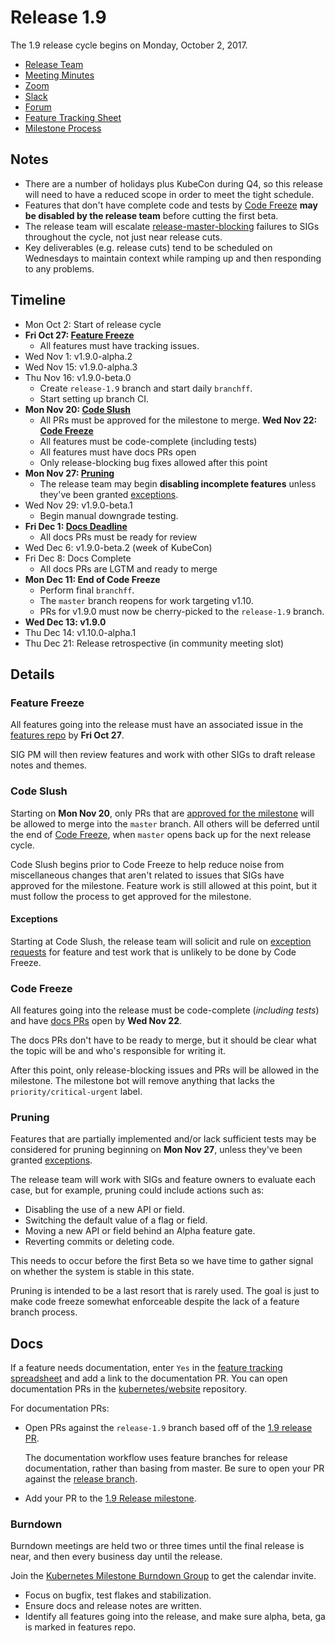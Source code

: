 # Release 1.9

The 1.9 release cycle begins on Monday, October 2, 2017.

* [Release Team](http://bit.ly/k8s19-team)
* [Meeting Minutes](http://bit.ly/k8s19-minutes)
* [Zoom](http://bit.ly/k8s19-zoom)
* [Slack](https://kubernetes.slack.com/messages/sig-release/)
* [Forum](https://groups.google.com/forum/#!forum/kubernetes-sig-release)
* [Feature Tracking Sheet](http://bit.ly/k8s19-features)
* [Milestone Process](https://github.com/kubernetes/community/blob/master/contributors/devel/release/issues.md)

## Notes

* There are a number of holidays plus KubeCon during Q4, so this release will
  need to have a reduced scope in order to meet the tight schedule.
* Features that don't have complete code and tests by [Code Freeze](#code-freeze)
  **may be disabled by the release team** before cutting the first beta.
* The release team will escalate [release-master-blocking](https://k8s-testgrid.appspot.com/sig-release-master-blocking)
  failures to SIGs throughout the cycle, not just near release cuts.
* Key deliverables (e.g. release cuts) tend to be scheduled on Wednesdays
  to maintain context while ramping up and then responding to any problems.

## Timeline

* Mon Oct 2: Start of release cycle
* **Fri Oct 27: [Feature Freeze](#feature-freeze)**
  * All features must have tracking issues.
* Wed Nov 1: v1.9.0-alpha.2
* Wed Nov 15: v1.9.0-alpha.3
* Thu Nov 16: v1.9.0-beta.0
  * Create `release-1.9` branch and start daily `branchff`.
  * Start setting up branch CI.
* **Mon Nov 20: [Code Slush](#code-slush)**
  * All PRs must be approved for the milestone to merge.
  **Wed Nov 22: [Code Freeze](#code-freeze)**
  * All features must be code-complete (including tests)
  * All features must have docs PRs open
  * Only release-blocking bug fixes allowed after this point
* **Mon Nov 27: [Pruning](#pruning)**
  * The release team may begin **disabling incomplete features** unless they've
    been granted [exceptions](#exceptions).
* Wed Nov 29: v1.9.0-beta.1
  * Begin manual downgrade testing.
* **Fri Dec 1: [Docs Deadline](#docs)**
  * All docs PRs must be ready for review
* Wed Dec 6: v1.9.0-beta.2 (week of KubeCon)
* Fri Dec 8: Docs Complete
  * All docs PRs are LGTM and ready to merge
* **Mon Dec 11: End of Code Freeze**
  * Perform final `branchff`.
  * The `master` branch reopens for work targeting v1.10.
  * PRs for v1.9.0 must now be cherry-picked to the `release-1.9` branch.
* **Wed Dec 13: v1.9.0**
* Thu Dec 14: v1.10.0-alpha.1
* Thu Dec 21: Release retrospective (in community meeting slot)

## Details

### Feature Freeze

All features going into the release must have an associated issue in the
[features repo](https://github.com/kubernetes/features) by **Fri Oct 27**.

SIG PM will then review features and work with other SIGs to draft release notes
and themes.

### Code Slush

Starting on **Mon Nov 20**, only PRs that are [approved for the milestone](https://github.com/kubernetes/community/blob/master/contributors/devel/release/issues.md)
will be allowed to merge into the `master` branch.
All others will be deferred until the end of [Code Freeze](#code-freeze),
when `master` opens back up for the next release cycle.

Code Slush begins prior to Code Freeze to help reduce noise from miscellaneous
changes that aren't related to issues that SIGs have approved for the milestone.
Feature work is still allowed at this point, but it must follow the process to
get approved for the milestone.

#### Exceptions

Starting at Code Slush, the release team will solicit and rule on
[exception requests](https://github.com/kubernetes/features/blob/master/EXCEPTIONS.md)
for feature and test work that is unlikely to be done by Code Freeze.

### Code Freeze

All features going into the release must be code-complete (*including tests*)
and have [docs PRs](https://kubernetes.io/docs/home/contribute/create-pull-request/)
open by **Wed Nov 22**.

The docs PRs don't have to be ready to merge, but it should be clear what the
topic will be and who's responsible for writing it.

After this point, only release-blocking issues and PRs will be allowed in the
milestone. The milestone bot will remove anything that lacks the
`priority/critical-urgent` label.

### Pruning

Features that are partially implemented and/or lack sufficient tests may be
considered for pruning beginning on **Mon Nov 27**,
unless they've been granted [exceptions](#exceptions).

The release team will work with SIGs and feature owners to evaluate each case,
but for example, pruning could include actions such as:
* Disabling the use of a new API or field.
* Switching the default value of a flag or field.
* Moving a new API or field behind an Alpha feature gate.
* Reverting commits or deleting code.

This needs to occur before the first Beta so we have time to gather signal on
whether the system is stable in this state.

Pruning is intended to be a last resort that is rarely used.
The goal is just to make code freeze somewhat enforceable despite the lack of a
feature branch process.

## Docs

If a feature needs documentation, enter `Yes` in the [feature tracking spreadsheet](https://docs.google.com/spreadsheets/d/1WmMJmqLvfIP8ERqgLtkKuE_Q2sVxX8ZrEcNxlVIJnNc/edit#gid=0) and add a link to the documentation PR. You can open documentation PRs in the [kubernetes/website](https://github.com/kubernetes/website) repository.

For documentation PRs:
- Open PRs against the `release-1.9` branch based off of the [1.9 release PR](https://github.com/kubernetes/website/pull/5978).

    The documentation workflow uses feature branches for release documentation, rather than basing from master. Be sure to open your PR against the [release branch](https://github.com/kubernetes/website/pull/5978).

- Add your PR to the [1.9 Release milestone](https://github.com/kubernetes/website/milestone/16).

### Burndown

Burndown meetings are held two or three times until the final release is near,
and then every business day until the release.

Join the [Kubernetes Milestone Burndown Group](https://groups.google.com/forum/#!forum/kubernetes-milestone-burndown)
to get the calendar invite.

* Focus on bugfix, test flakes and stabilization.
* Ensure docs and release notes are written.
* Identify all features going into the release, and make sure alpha, beta, ga is marked in features repo.
